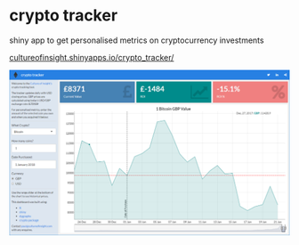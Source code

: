 # crypto tracker
shiny app to get personalised metrics on cryptocurrency investments

[cultureofinsight.shinyapps.io/crypto_tracker/](https://cultureofinsight.shinyapps.io/crypto_tracker/)

![](screengrab.png)
